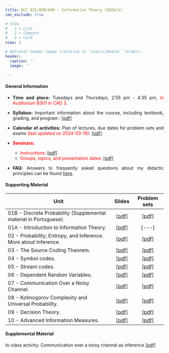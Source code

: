```yaml
---
title: DCC 831/030/049 – Information Theory (2024/1)
cms_exclude: true

# View.
#   1 = List
#   2 = Compact
#   3 = Card
view: 2

# Optional header image (relative to `static/media/` folder).
header:
  caption: ''
  image: ''

---
```


<div style="text-align: justify"> 

#### General Information

- **Time and place:** Tuesdays and Thursdays, 2:55 pm - 4:35 pm, <span style="color:red">in Auditorium B301 in CAD 3</span>.

- **Syllabus:** Important information about the course, including textbook, grading, and program : [[pdf]](https://homepages.dcc.ufmg.br/~msalvim/courses/infotheory/L00_Syllabus%5bstill%5d.pdf)

- **Calendar of activities:** Plan of lectures, due dates for problem sets and exams <span style="color:red">(last updated on 2024-03-19)</span>: [[pdf]](https://homepages.dcc.ufmg.br/~msalvim/courses/infotheory/Info-Theory-2024-1%20-%20Calendar.pdf)

- <span style="color:red">**Seminars:**</span>
  - <span style="color:red">Instructions:</span> [[pdf]](https://homepages.dcc.ufmg.br/~msalvim/courses/infotheory/seminar%5binstructions%5d.pdf)
  - <span style="color:red">Groups, topics, and presentation dates:</span> [[pdf]](https://homepages.dcc.ufmg.br/~msalvim/courses/infotheory/seminar%5bgroups-topics%5d.pdf)

- **FAQ:** Answers to frequently asked questions about my didactic principles can be found [here](../../faqs/teaching-grading/).

#### Supporting Material

| Unit | Slides | Problem sets |
| --- | :---: | :---: | 
| 01B - Discrete Probability (Supplemental material in Portuguese). | [[pdf]](https://homepages.dcc.ufmg.br/~msalvim/courses/infotheory/L01B_DiscreteProbability%5bstill%5d.pdf) | [[pdf]](https://homepages.dcc.ufmg.br/~msalvim/courses/infotheory/problemset01_DiscreteProbability%5bquestions%5d.pdf) |
| 01A - Introduction to Information Theory. | [[pdf]](https://homepages.dcc.ufmg.br/~msalvim/courses/infotheory/L01A_Introduction%5bstill%5d.pdf) | [---] |
| 02 - Probability, Entropy, and Inference. More about Inference. | [[pdf]](https://homepages.dcc.ufmg.br/~msalvim/courses/infotheory/L02_Probabiliy_Entropy_Inference_MoreAboutInference%5bstill%5d.pdf) | [[pdf]](https://homepages.dcc.ufmg.br/~msalvim/courses/infotheory/problemset02_ProbabilityEntropyInference_MoreAboutInference%5bquestions%5d.pdf) |
| 03 - The Source Coding Theorem. | [[pdf]](https://homepages.dcc.ufmg.br/~msalvim/courses/infotheory/L03_TheSourceCodingTheorem%5bstill%5d.pdf) | [[pdf]](https://homepages.dcc.ufmg.br/~msalvim/courses/infotheory/problemset03_TheSourceCodingTheorem%5bquestions%5d.pdf) |
| 04 - Symbol codes. | [[pdf]](https://homepages.dcc.ufmg.br/~msalvim/courses/infotheory/L04_SymbolCodes%5bstill%5d.pdf) | [[pdf]](https://homepages.dcc.ufmg.br/~msalvim/courses/infotheory/problemset04_SymbolCodes%5bquestions%5d.pdf) |
| 05 - Stream codes. | [[pdf]](https://homepages.dcc.ufmg.br/~msalvim/courses/infotheory/L05_StreamCodes%5bstill%5d.pdf) | [[pdf]](https://homepages.dcc.ufmg.br/~msalvim/courses/infotheory/problemset05_StreamCodes%5bquestions%5d.pdf) |
| 06 - Dependent Random Variables. | [[pdf]](https://homepages.dcc.ufmg.br/~msalvim/courses/infotheory/L06_DependentRandomVariables%5bstill%5d.pdf) | [[pdf]](https://homepages.dcc.ufmg.br/~msalvim/courses/infotheory/problemset06_DependentRandomVariables%5bquestions%5d.pdf) |
| 07 - Communication Over a Noisy Channel. | [[pdf]](https://homepages.dcc.ufmg.br/~msalvim/courses/infotheory/L07_CommunicationOverANoisyChannel%5bstill%5d.pdf) | [[pdf]](https://homepages.dcc.ufmg.br/~msalvim/courses/infotheory/problemset07_CommunicationOverANoisyChannel%5bquestions%5d.pdf) |
| 08 - Kolmogorov Complexity and Universal Probability. | [[pdf]](https://homepages.dcc.ufmg.br/~msalvim/courses/infotheory/L08_KolmogorovComplexity_UniversalProbability%5bstill%5d.pdf) | [[pdf]](https://homepages.dcc.ufmg.br/~msalvim/courses/infotheory/problemset08_KolmogorovComplexity_UniversalProbability%5bquestions%5d.pdf) |
| 09 - Decision Theory. | [[pdf]](https://homepages.dcc.ufmg.br/~msalvim/courses/infotheory/L09_DecisionTheory%5bstill%5d.pdf) | [[pdf]](https://homepages.dcc.ufmg.br/~msalvim/courses/infotheory/problemset09_DecisionTheory%5bquestions%5d.pdf) |
| 10 - Advanced Information Measures. | [[pdf]](https://homepages.dcc.ufmg.br/~msalvim/courses/infotheory/L10_AdvancedInformationMeasures%5bstill%5d.pdf) | [[pdf]](https://homepages.dcc.ufmg.br/~msalvim/courses/infotheory/problemset10_AdvancedInformationMeasures%5bquestions%5d.pdf)

#### Supplemental Material

In-class activity: Communication over a noisy channel as inference [[pdf]](https://homepages.dcc.ufmg.br/~msalvim/courses/infotheory/problemsetE1_CommunicationAsInference%5bquestions%5d.pdf)

</div>
